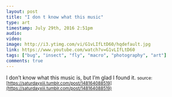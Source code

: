 ```yaml
---
layout: post
title: "I don t know what this music"
type: art
timestamp: July 29th, 2016 2:51pm
audio: 
video: 
image: http://i3.ytimg.com/vi/G1vLIfLtD60/hqdefault.jpg
link: https://www.youtube.com/watch?v=G1vLIfLtD60
tags: ["bug", "insect", "fly", "macro", "photography", "art"]
comments: true
---
```

I don’t know what this music is, but I’m glad I found it.
<small>source: [https://saturdayxiii.tumblr.com/post/148164088519](https://saturdayxiii.tumblr.com/post/148164088519)</small>
